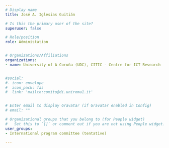 ```yaml
---
# Display name
title: José A. Iglesias Guitián

# Is this the primary user of the site?
superuser: false

# Role/position
role: Administation


# Organizations/Affiliations
organizations:
- name: University of A Coruña (UDC), CITIC - Centre for ICT Research


#social:
#- icon: envelope
#  icon_pack: fas
#  link: 'mailto:comito@di.uniroma1.it'


# Enter email to display Gravatar (if Gravatar enabled in Config)
# email: ""

# Organizational groups that you belong to (for People widget)
#   Set this to `[]` or comment out if you are not using People widget.
user_groups:
- International program committee (tentative)

---
```

